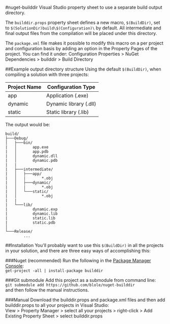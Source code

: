 #nuget-builddir
Visual Studio property sheet to use a separate build output directory.

The `builddir.props` property sheet defines a new macro, `$(BuildDir)`, set to `$(SolutionDir)build\$(Configuration)\` by default.
All intermediate and final output files from the compilation will be placed under this directory.

The `package.xml` file makes it possible to modify this macro on a per project and configuration basis by adding an option in the Property Pages of the project.
You can find it under: Configuration Properties > NuGet Dependencies > builddir > Build Directory

##Example output directory structure
Using the default `$(BuildDir)`, when compiling a solution with three projects:

Project Name | Configuration Type
-------------|-------------------
app          | Application (.exe)
dynamic      | Dynamic library (.dll)
static       | Static library (.lib)

The output would be:

```
build/
├───Debug/
│   ├───bin/
|   │       app.exe
|   │       app.pdb
|   │       dynamic.dll
|   │       dynamic.pdb
|	|
|   ├───intermediate/
|   │   ├───app/
|   │   |       *.obj
|   │   ├───dynamic/
|   │   |       *.obj
|   │   └───static/
|   │           *.obj
|	|
|   └───lib/
|           dynamic.exp
|           dynamic.lib
|           static.lib
|           static.pdb
│
└───Release/
		...
```

##Installation
You'll probably want to use this `$(BuildDir)` in all the projects in your solution, and there are three easy ways of accomplishing this:

###Nuget (recommended)
Run the following in the [Package Manager Console](http://docs.nuget.org/docs/start-here/using-the-package-manager-console):  
`get-project -all | install-package builddir`

###Git submodule
Add this project as a submodule from command line:  
`git submodule add https://github.com/blole/nuget-builddir`  
and then follow the manual instructions.

###Manual
Download the builddir.props and package.xml files and then add builddir.props to all your projects in Visual Studio:  
View > Property Manager > select all your projects > right-click > Add Existing Property Sheet > select builddir.props
